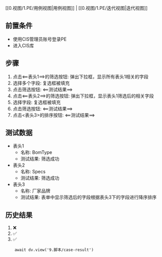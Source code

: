[[0.视图/1.PE/用例视图|用例视图]] | [[0.视图/1.PE/迭代视图|迭代视图]]

## 前置条件

- 使用CIS管理员账号登录PE
- 进入CIS库

## 步骤

1. 点击<==表头1==>的筛选按钮: 弹出下拉框，显示所有表头1相关的字段
2. 选择多个字段: 复选框被填充
3. 点击筛选按钮: <==测试结果==>
4. 点击<==表头2==>的筛选按钮: 弹出下拉框，显示表头1筛选后的相关字段
5. 选择字段: 复选框被填充
6. 点击筛选按钮: <==测试结果==>
7. 点击<表头3>的排序按钮: <==测试结果==>

## 测试数据

- 表头1
	- 名称: BomType
	- 测试结果: 筛选成功
- 表头2
	- 名称: Specs
	- 测试结果: 筛选成功
- 表头3
	- 名称: 厂家品牌
	- 测试结果: 表单中显示筛选后的字段根据表头3下的字段进行降序排序

## 历史结果
1. ❌
2. ✅
3. ✅
```dataviewjs
    await dv.view('9.脚本/case-result')
```
